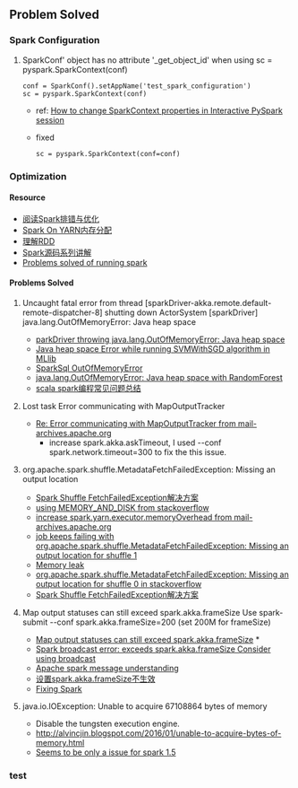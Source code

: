 ## Problem Solved ##
### Spark Configuration ###
1. SparkConf' object has no attribute '_get_object_id' when using sc = pyspark.SparkContext(conf)

	```
	conf = SparkConf().setAppName('test_spark_configuration')
	sc = pyspark.SparkContext(conf) 
	```
	
	* ref: [How to change SparkContext properties in Interactive PySpark session](http://stackoverflow.com/questions/32362783/how-to-change-sparkcontext-properties-in-interactive-pyspark-session)
	* fixed
	
		```
		sc = pyspark.SparkContext(conf=conf) 
		```

### Optimization
#### Resource
* [ 阅读Spark排错与优化](http://blog.csdn.net/lsshlsw/article/details/49155087)
* [ Spark On YARN内存分配](http://blog.javachen.com/2015/06/09/memory-in-spark-on-yarn.html)
* [ 理解RDD](http://blog.csdn.net/bluejoe2000/article/details/41415087)
* [ Spark源码系列讲解](http://www.uml.org.cn/wenzhang/artsearch.asp?curpage=1)
* [Problems solved of running spark](https://github.com/AllenFang/spark-overflow/blob/master/README.md)

#### Problems Solved
1. Uncaught fatal error from thread [sparkDriver-akka.remote.default-remote-dispatcher-8] shutting down ActorSystem [sparkDriver] java.lang.OutOfMemoryError: Java heap space
	* [ parkDriver throwing java.lang.OutOfMemoryError: Java heap space](https://mail-archives.apache.org/mod_mbox/spark-user/201604.mbox/%3CCA+e75uvb+E93U53RxOoxpnPOik914G8g2ed0q=esuzcqyzmu2A@mail.gmail.com%3E)
	* [ Java heap space Error while running SVMWithSGD algorithm in MLlib](http://stackoverflow.com/questions/31916017/java-heap-space-error-while-running-svmwithsgd-algorithm-in-mllib)
	* [ SparkSql OutOfMemoryError](http://apache-spark-user-list.1001560.n3.nabble.com/SparkSql-OutOfMemoryError-td17468.html)
	* [java.lang.OutOfMemoryError: Java heap space with RandomForest](https://issues.apache.org/jira/browse/SPARK-5743)
	* [ scala spark编程常见问题总结](http://blog.csdn.net/sivolin/article/details/47105655)

2. Lost task Error communicating with MapOutputTracker
	* [ Re: Error communicating with MapOutputTracker from mail-archives.apache.org](https://mail-archives.apache.org/mod_mbox/spark-user/201505.mbox/%3CCAGHU-i0L9VBxM+auAi4XDECchaLurvUPaJa_MZXc+mAq_2JjAg@mail.gmail.com%3E)
		* increase spark.akka.askTimeout, I used --conf spark.network.timeout=300 to fix the this issue.

3. org.apache.spark.shuffle.MetadataFetchFailedException: Missing an output location
	* [ Spark Shuffle FetchFailedException解决方案](http://blog.csdn.net/lsshlsw/article/details/51213610)
	* [ using MEMORY_AND_DISK from stackoverflow](http://stackoverflow.com/questions/28901123/org-apache-spark-shuffle-metadatafetchfailedexception-missing-an-output-locatio)
	* [increase spark.yarn.executor.memoryOverhead from mail-archives.apache.org](https://mail-archives.apache.org/mod_mbox/spark-user/201502.mbox/%3CCAHentsTnKrdbKaFF2oRJTM26TViGacgVr9mFbovSdLM1ikWHYQ@mail.gmail.com%3E)
	* [ job keeps failing with org.apache.spark.shuffle.MetadataFetchFailedException: Missing an output location for shuffle 1](http://mail-archives.us.apache.org/mod_mbox/spark-user/201502.mbox/%3CCAHentsTnKrdbKaFF2oRJTM26TViGacgVr9mFbovSdLM1ikWHYQ@mail.gmail.com%3E)
	* [ Memory leak](https://issues.apache.org/jira/browse/SPARK-4996)
	* [ org.apache.spark.shuffle.MetadataFetchFailedException: Missing an output location for shuffle 0 in stackoverflow](http://stackoverflow.com/questions/28901123/org-apache-spark-shuffle-metadatafetchfailedexception-missing-an-output-locatio)
	* [ Spark Shuffle FetchFailedException解决方案](http://blog.csdn.net/lsshlsw/article/details/51213610)


4. Map output statuses can still exceed spark.akka.frameSize
Use spark-submit --conf spark.akka.frameSize=200 (set 200M for frameSize)
	* [Map output statuses can still exceed spark.akka.frameSize](https://issues.apache.org/jira/browse/SPARK-5077)
		* 
	* [ Spark broadcast error: exceeds spark.akka.frameSize Consider using broadcast](http://stackoverflow.com/questions/27218472/spark-broadcast-error-exceeds-spark-akka-framesize-consider-using-broadcast)
	* [ Apache spark message understanding](http://stackoverflow.com/questions/26904619/apache-spark-message-understanding)
	* [ 设置spark.akka.frameSize不生效](http://wenda.chinahadoop.cn/question/3120#!answer_form)
	* [ Fixing Spark](http://tech.grammarly.com/blog/posts/Petabyte-Scale-Text-Processing-with-Spark.html)


5.  java.io.IOException: Unable to acquire 67108864 bytes of memory
	* Disable the tungsten execution engine.
	* http://alvincjin.blogspot.com/2016/01/unable-to-acquire-bytes-of-memory.html
	* [Seems to be only a issue for spark 1.5](https://issues.apache.org/jira/browse/SPARK-10309#userconsent)

### test
